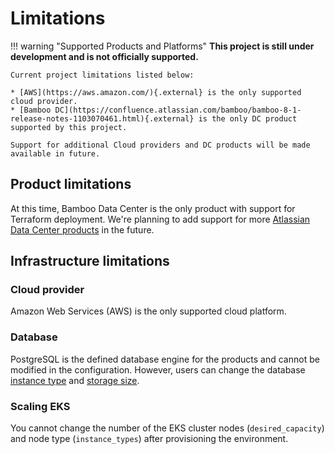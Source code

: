 # Limitations

!!! warning "Supported Products and Platforms"
    **This project is still under development and is not officially supported.**

    Current project limitations listed below:

    * [AWS](https://aws.amazon.com/){.external} is the only supported cloud provider.
    * [Bamboo DC](https://confluence.atlassian.com/bamboo/bamboo-8-1-release-notes-1103070461.html){.external} is the only DC product supported by this project.

    Support for additional Cloud providers and DC products will be made available in future.

## Product limitations

At this time, Bamboo Data Center is the only product with support for Terraform deployment. 
We're planning to add support for more [Atlassian Data Center products](https://atlassian.github.io/data-center-helm-charts/) in the future. 

## Infrastructure limitations

### Cloud provider

Amazon Web Services (AWS) is the only supported cloud platform.

### Database

PostgreSQL is the defined database engine for the products and cannot be modified in the configuration. However, users can change the database [instance type](../userguide/CONFIGURATION.md#database-instance-class) and [storage size](../userguide/CONFIGURATION.md#database-allocated-storage).

### Scaling EKS

You cannot change the number of the EKS cluster nodes (`desired_capacity`) and node type (`instance_types`) after provisioning the environment.